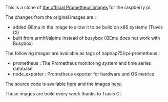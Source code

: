 This is a clone of [the official Prometheus images](https://hub.docker.com/u/prom/) for the raspberry pi.

The changes from the original images are :
- added QEmu in the image to allow it to be build on x86 systems (Travis CI)
- built from armhf/alpine instead of busybox (QEmu does not work with Busybox)

The following images are available as tags of napnap75/rpi-prometheus :
- prometheus : The Prometheus monitoring system and time series database
- node_exporter : Prometheus exporter for hardware and OS metrics

The source code is available [here](https://github.com/napnap75/rpi-prometheus) and the images [here](https://hub.docker.com/r/napnap75/rpi-prometheus/).

These images are build every week thanks to Travis CI.
